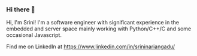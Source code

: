 ### Hi there 👋

Hi, I'm Srini! I'm a software engineer with significant experience in the embedded and server space mainly working with Python/C++/C and some occasional Javascript.

Find me on LinkedIn at https://www.linkedin.com/in/srininariangadu/
<!--
**nsriniva/nsriniva** is a ✨ _special_ ✨ repository because its `README.md` (this file) appears on your GitHub profile.

Here are some ideas to get you started:

- 🔭 I’m currently working on ...
- 🌱 I’m currently learning ...
- 👯 I’m looking to collaborate on ...
- 🤔 I’m looking for help with ...
- 💬 Ask me about ...
- 📫 How to reach me: ...
- 😄 Pronouns: ...
- ⚡ Fun fact: ...
-->
